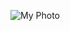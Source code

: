 ![My Photo](https://scontent-iev1-1.xx.fbcdn.net/v/t1.6435-9/120200868_4429432373764541_480526302019712733_n.jpg?_nc_cat=102&ccb=1-5&_nc_sid=09cbfe&_nc_ohc=cP3eK4FkY_cAX_Nt0tp&_nc_ht=scontent-iev1-1.xx&oh=e1215a5d329b8f8d4191d6a38615bc0d&oe=61549E37)
